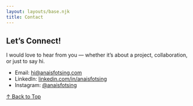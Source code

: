 ```yaml
---
layout: layouts/base.njk
title: Contact
---
```


<section class="contact">
  <h1>Let’s Connect!</h1>
  <p>I would love to hear from you — whether it’s about a project, collaboration, or just to say hi.</p>
  <ul class="contact-links">
    <li>Email: <a href="mailto:hi@anaisfotsing.com">hi@anaisfotsing.com</a></li>
    <li>LinkedIn: <a href="https://linkedin.com/in/anaisfotsing" target="_blank">linkedin.com/in/anaisfotsing</a></li>
    <li>Instagram: <a href="https://instagram.com/anaisfotsing" target="_blank">@anaisfotsing</a></li>
  </ul>
</section>

<div class="back-to-top">
  <a href="#">↑ Back to Top</a>
</div>
